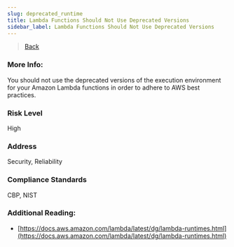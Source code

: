```yaml
---
slug: deprecated_runtime
title: Lambda Functions Should Not Use Deprecated Versions
sidebar_label: Lambda Functions Should Not Use Deprecated Versions
---
```

> [Back](../../lambdamonitoring)

### More Info:
You should not use the deprecated versions of the execution environment for your Amazon Lambda functions in order to adhere to AWS best practices.

### Risk Level
High

### Address
Security, Reliability

### Compliance Standards
CBP, NIST

### Additional Reading:
- [https://docs.aws.amazon.com/lambda/latest/dg/lambda-runtimes.html](https://docs.aws.amazon.com/lambda/latest/dg/lambda-runtimes.html) 
